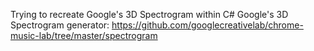 Trying to recreate Google's 3D Spectrogram within C# 
Google's 3D Spectrogram generator: https://github.com/googlecreativelab/chrome-music-lab/tree/master/spectrogram
